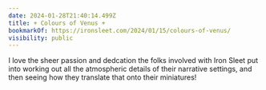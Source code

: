 ```yaml
---
date: 2024-01-28T21:40:14.499Z
title: + Colours of Venus +
bookmarkOf: https://ironsleet.com/2024/01/15/colours-of-venus/
visibility: public
---
```


I love the sheer passion and dedcation the folks involved with Iron Sleet put into working out all the atmospheric details of their narrative settings, and then seeing how they translate that onto their miniatures!
